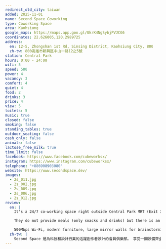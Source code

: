 ```yaml
---
redirect_old_city: taiwan
added: 2025-11-01
name: Second Space Coworking
type: Coworking Space
area: Kaohsiung
google_maps: https://maps.app.goo.gl/UkrK4NgSybjPVJCG6
coordinates: 22.626005,120.2989725
address:
  en: 12-5, Zhongshan 1st Rd, Sinsing District, Kaohsiung City, 800
  zh-tw: 800高雄市新興區中山一路12之5號
station: Central Park
hours: 0:00 - 24:00
wifi: 5
speed: 500
power: 4
vacancy: 3
comfort: 4
quiet: 4
food: 2
drinks: 3
price: 4
view: 5
toilets: 5
music: true
closed: false
smoking: false
standing_tables: true
outdoor_seating: false
cash_only: false
animals: false
lactose_free_milk: true
time_limit: false
facebook: https://www.facebook.com/cubeworksx/
instagram: https://www.instagram.com/cubeworksx/
telephone: "+886908903080"
website: https://www.secondspace.dev/
images:
  - 2s_011.jpg
  - 2s_002.jpg
  - 2s_009.jpg
  - 2s_006.jpg
  - 2s_012.jpg
review:
  en: |
    It's a 24/7 co-working space right outside Central Park MRT (Exit 3). The operation model is a little bit different from other places as it's fully self service - it has facial recognitional access control so you sign up via app and take a photo of your face to register. They are aiming to become the community space for creators in tech and design industry with workshops, networking events and tech talks. Payments are all online, so Credit Cards, LINE Pay, Google Pay and even Cryptocurrency - no cash though. 

    They do not provide meals (only snacks and drinks) but there is an affordable restaurant 20 meters away. 

    500Mbps Wi-Fi, modern furniture, large mirror walls for brainstorming, beanbags and 24/7 access for NT180/day is a good deal!
  zh-tw: |
    Second Space 是為科技和設計行業的活躍創作者設計的會員俱樂部。 享受一間設備齊全的辦公室，配備質感設施及會議設備，並提供 25 個彈性座位。腦力激盪牆面，24/7 全天候出入空間，確保會員隨時享有便捷且安全的入場體驗。會員資格採獨家邀請制，以維持高素質的專業人士社群。我們的雙語環境歡迎本地及國際成員，促進多樣化和包容的氛圍。特色包括快速寬頻、高品質家具、頭腦風暴牆、咖啡廳以及與其他成員建立聯繫的機會。
---
```

